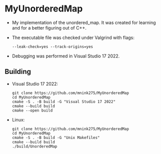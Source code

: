 # MyUnorderedMap

- My implementation of the unordered_map. It was created for learning and for a better figuring out of C++.

- The executable file was checked under Valgrind with flags:
  ```shell
  --leak-check=yes --track-origins=yes
  ```
- Debugging was performed in Visual Studio 17 2022.

## Building
- Visual Studio 17 2022:
  ```shell
  git clone https://github.com/mnink275/MyUnorderedMap
  cd MyUnorderedMap
  cmake -S . -B build -G "Visual Studio 17 2022"
  cmake --build build
  cmake --open build
  ```

- Linux:
  ```shell
  git clone https://github.com/mnink275/MyUnorderedMap
  cd MyUnorderedMap
  cmake -S . -B build -G "Unix Makefiles"
  cmake --build build
  ./build/UnorderedMap
  ```